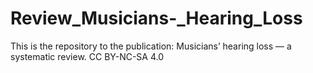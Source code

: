 # Review_Musicians-_Hearing_Loss
This is the repository to the publication: Musicians’ hearing loss — a systematic review. CC BY-NC-SA 4.0
